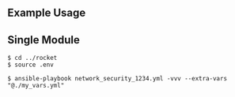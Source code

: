 ## Example Usage

## Single Module


```
$ cd ../rocket
$ source .env

$ ansible-playbook network_security_1234.yml -vvv --extra-vars "@./my_vars.yml"
```
